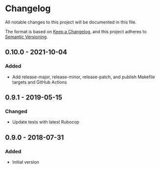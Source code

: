 # Changelog

All notable changes to this project will be documented in this file.

The format is based on [Keep a Changelog](https://keepachangelog.com/en/1.0.0/),
and this project adheres to [Semantic Versioning](https://semver.org/spec/v2.0.0.html).

## 0.10.0 - 2021-10-04
### Added
- Add release-major, release-minor, release-patch, and publish Makefile targets and GitHub Actions

## 0.9.1 - 2019-05-15
### Changed
- Update tests with latest Rubocop

## 0.9.0 - 2018-07-31
### Added
- Initial version
